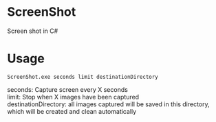 # ScreenShot
Screen shot in C#

# Usage

```
ScreenShot.exe seconds limit destinationDirectory
```
 seconds: Capture screen every X seconds <br/>
 limit: Stop when X images have been captured <br/>
 destinationDirectory: all images captured will be saved in this directory, which will be created and clean automatically <br/>
